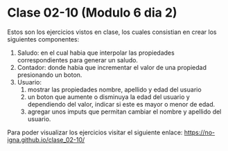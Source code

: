 # Clase 02-10 (Modulo 6 dia 2)

Estos son los ejercicios vistos en clase, los cuales consistian en crear los siguientes componentes:
1. Saludo: en el cual habia que interpolar las propiedades correspondientes para generar un saludo.
2. Contador: donde habia que incrementar el valor de una propiedad presionando un boton.
3. Usuario:
    1. mostrar las propiedades nombre, apellido y edad del usuario
    2. un boton que aumente o disminuya la edad del usuario y dependiendo del valor, indicar si este es mayor o menor de edad.
    3. agregar unos imputs que permitan cambiar el nombre y apellido del usuario.

Para poder visualizar los ejercicios visitar el siguiente enlace:
https://no-igna.github.io/clase_02-10/


